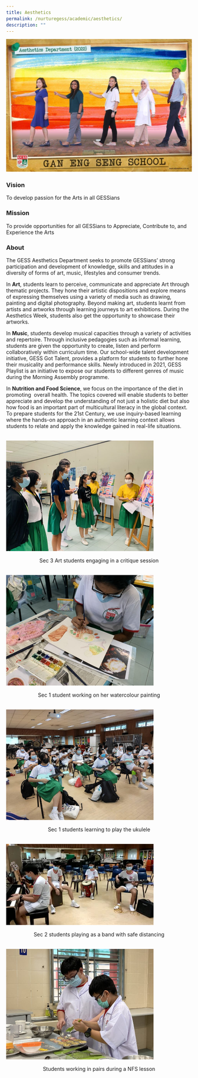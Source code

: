 ```yaml
---
title: Aesthetics
permalink: /nurturegess/academic/aesthetics/
description: ""
---
```


![](/images/aesthetics%20department%20i.jpg)

### Vision

To develop passion for the Arts in all GESSians

### Mission

To provide opportunities for all GESSians to Appreciate, Contribute to, and Experience the Arts

### About

The GESS Aesthetics Department seeks to promote GESSians’ strong participation and development of knowledge, skills and attitudes in a diversity of forms of art, music, lifestyles and consumer trends.

In **Art**, students learn to perceive, communicate and appreciate Art through thematic projects. They hone their artistic dispositions and explore means of expressing themselves using a variety of media such as drawing, painting and digital photography. Beyond making art, students learnt from artists and artworks through learning journeys to art exhibitions. During the Aesthetics Week, students also get the opportunity to showcase their artworks.

In **Music**, students develop musical capacities through a variety of activities and repertoire. Through inclusive pedagogies such as informal learning, students are given the opportunity to create, listen and perform collaboratively within curriculum time. Our school-wide talent development initiative, GESS Got Talent, provides a platform for students to further hone their musicality and performance skills. Newly introduced in 2021, GESS Playlist is an initiative to expose our students to different genres of music during the Morning Assembly programme.

In **Nutrition and Food Science**, we focus on the importance of the diet in promoting  overall health. The topics covered will enable students to better appreciate and develop the understanding of not just a holistic diet but also how food is an important part of multicultural literacy in the global context. To prepare students for the 21st Century, we use inquiry-based learning where the hands-on approach in an authentic learning context allows students to relate and apply the knowledge gained in real-life situations.

<br>
<img src="/images/Aesthetics_1_Sec-3-Art-Critique-768x576.jpeg" 
         style="width:400px"
	/>
<p style="text-align: center">Sec 3 Art students engaging in a critique session</p>

<br>
<img src="/images/Aesthetics_2_Sec-1-Watercolour-Painting-768x576.jpeg" 
         style="width:400px"
	/>

<p style="text-align: center">Sec 1 student working on her watercolour painting</p>

<br>
<img src="/images/Aesthetics_3_Sec-1-Ukulele-Lessons-768x576.jpeg" 
         style="width:400px"
	/>

<p style="text-align: center">Sec 1 students learning to play the ukulele</p>

<br>
<img src="/images/Aesthetics_4_Safe-Distanced-Sec-2-Band.jpeg" 
         style="width:400px"
	/>

<p style="text-align: center">Sec 2 students playing as a band with safe distancing</p>
<br>
<img src="/images/Aesthetics_5_NFS_Working-in-Pairs-768x576.jpeg" 
         style="width:400px"
	/>

<p style="text-align: center">Students working in pairs during a NFS lesson</p>